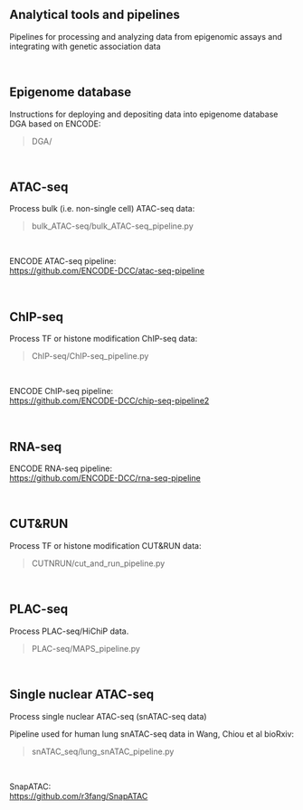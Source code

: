 ## Analytical tools and pipelines

Pipelines for processing and analyzing data from epigenomic assays and integrating with genetic association data  

&nbsp;

## Epigenome database
Instructions for deploying and depositing data into epigenome database DGA based on ENCODE:  
>DGA/  

&nbsp;  
  
## ATAC-seq
Process bulk (i.e. non-single cell) ATAC-seq data: 
>bulk_ATAC-seq/bulk_ATAC-seq_pipeline.py  

&nbsp;  

ENCODE ATAC-seq pipeline:  
https://github.com/ENCODE-DCC/atac-seq-pipeline  

&nbsp;

## ChIP-seq
Process TF or histone modification ChIP-seq data:
>ChIP-seq/ChIP-seq_pipeline.py  

&nbsp;  

ENCODE ChIP-seq pipeline:  
https://github.com/ENCODE-DCC/chip-seq-pipeline2  

&nbsp;  

## RNA-seq

ENCODE RNA-seq pipeline:  
https://github.com/ENCODE-DCC/rna-seq-pipeline  

&nbsp;  

## CUT&RUN
Process TF or histone modification CUT&RUN data:
>CUTNRUN/cut_and_run_pipeline.py  

&nbsp;  

## PLAC-seq
Process PLAC-seq/HiChiP data.  
>PLAC-seq/MAPS_pipeline.py  

&nbsp;

## Single nuclear ATAC-seq
Process single nuclear ATAC-seq (snATAC-seq data)  

Pipeline used for human lung snATAC-seq data in Wang, Chiou et al bioRxiv:  
>snATAC_seq/lung_snATAC_pipeline.py  
  
&nbsp;  

SnapATAC:  
https://github.com/r3fang/SnapATAC  

&nbsp;


